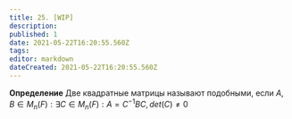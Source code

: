 ```yaml
---
title: 25. [WIP]
description: 
published: 1
date: 2021-05-22T16:20:55.560Z
tags: 
editor: markdown
dateCreated: 2021-05-22T16:20:55.560Z
---
```



**Определение** Две квадратные матрицы называют подобными, если $A, B \in M_n(F): \exists C \in M_n(F): A = C^{-1}BC, det(C) \neq 0$


